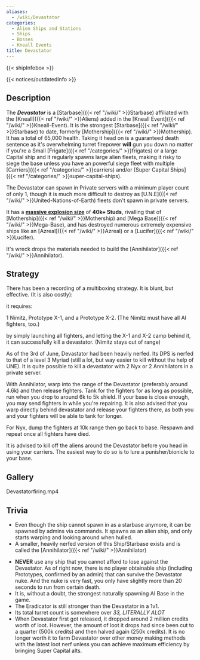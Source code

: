 ```yaml
---
aliases:
  - /wiki/Devastator
categories:
  - Alien Ships and Stations
  - Ships
  - Bosses
  - Kneall Events
title: Devastator
---
```


{{< shipInfobox >}}

{{< notices/outdatedInfo >}}

## Description

The **_Devastator_** is a [Starbase]({{< ref "/wiki/" >}}Starbase) affiliated with the [Kneall]({{< ref "/wiki/" >}}Aliens) added in the [Kneall Event]({{< ref "/wiki/" >}}Kneall-Event). It is the strongest [Starbase]({{< ref "/wiki/" >}}Starbase) to date, formerly [Mothership]({{< ref "/wiki/" >}}Mothership). It has a total of 65,000 health. Taking it head on is a guaranteed death sentence as it's overwhelming turret firepower **will** gun you down no matter if you're a Small [Frigate]({{< ref "/categories/" >}}frigates) or a large Capital ship and it regularly spawns large alien fleets, making it risky to siege the base unless you have an powerful siege fleet with multiple [Carriers]({{< ref "/categories/" >}}carriers) and/or [Super Capital Ships]({{< ref "/categories/" >}}super-capital-ships).

The Devastator can spawn in Private servers with a minimum player count of only 1, though it is much more difficult to destroy as [U.N.E]({{< ref "/wiki/" >}}United-Nations-of-Earth) fleets don't spawn in private servers.

It has a <u>**massive explosion size**</u> of **40k+ Studs**, rivalling that of [Mothership]({{< ref "/wiki/" >}}Mothership) and [Mega Base]({{< ref "/wiki/" >}}Mega-Base), and has destroyed numerous extremely expensive ships like an [Azreal]({{< ref "/wiki/" >}}Azreal) or a [Lucifer]({{< ref "/wiki/" >}}Lucifer).

It's wreck drops the materials needed to build the [Annihilator]({{< ref "/wiki/" >}}Annihilator).

## Strategy

There has been a recording of a multiboxing strategy. It is blunt, but effective. (It is also costly):

it requires:

1 Nimitz, Prototype X-1, and a Prototype X-2. (The Nimitz must have all AI fighters, too.)

by simply launching all fighters, and letting the X-1 and X-2 camp behind it, it can successfully kill a devastator. (Nimitz stays out of range)

As of the 3rd of June, Devastator had been heavily nerfed. Its DPS is nerfed to that of a level 3 Myriad (still a lot, but way easier to kill without the help of UNE). It is quite possible to kill a devastator with 2 Nyx or 2 Annihilators in a private server.

With Annihilator, warp into the range of the Devastator (preferably around 4.6k) and then release fighters. Tank for the fighters for as long as possible, run when you drop to around 6k to 5k shield. If your base is close enough, you may send fighters in while you're repairing. It is also advised that you warp directly behind devastator and release your fighters there, as both you and your fighters will be able to tank for longer.

For Nyx, dump the fighters at 10k range then go back to base. Respawn and repeat once all fighters have died.

It is advised to kill off the aliens around the Devastator before you head in using your carriers. The easiest way to do so is to lure a punisher/bionicle to your base.

## Gallery

Devastatorfiring.mp4

## Trivia

- Even though the ship cannot spawn in as a starbase anymore, it can be spawned by admins via commands. It spawns as an alien ship, and only starts warping and looking around when hulled.
- A smaller, heavily nerfed version of this Ship/Starbase exists and is called the [Annihilator]({{< ref "/wiki/" >}}Annihilator)

<!-- -->

- **NEVER** use any ship that you cannot afford to lose against the Devastator. As of right now, there is no player obtainable ship (including Prototypes, confirmed by an admin) that can survive the Devastator nuke. And the nuke is very fast, you only have slightly more than 20 seconds to run from certain death.
- It is, without a doubt, the strongest naturally spawning AI Base in the game.
- The Eradicator is still stronger than the Devastator in a 1v1.
- Its total turret count is somewhere over _33, LITERALLY ALOT_
- When Devastator first got released, it dropped around 2 million credits worth of loot. However, the amount of loot it drops had since been cut to a quarter (500k credits) and then halved again (250k credits). It is no longer worth it to farm Devastator over other money making methods with the latest loot nerf unless you can achieve maximum efficiency by bringing Super Capital alts.
